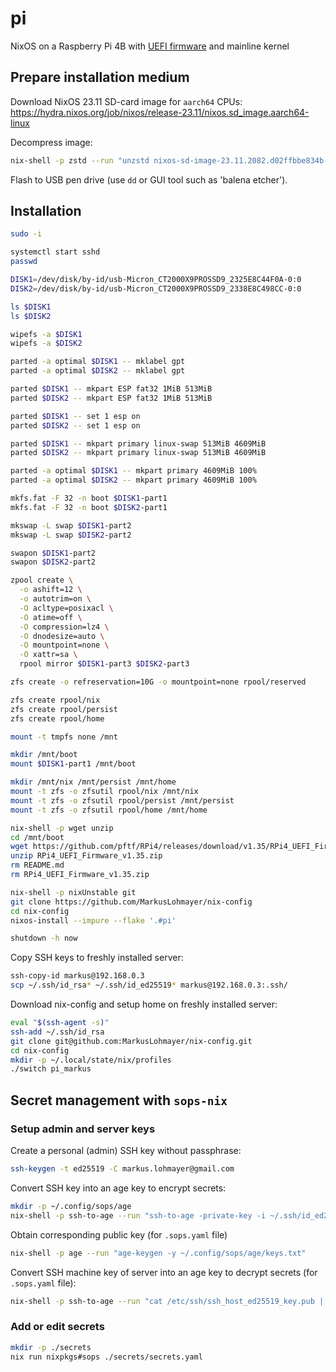 # pi

NixOS on a Raspberry Pi 4B with [UEFI firmware](https://github.com/pftf/RPi4) and mainline kernel

## Prepare installation medium

Download NixOS 23.11 SD-card image for `aarch64` CPUs:
https://hydra.nixos.org/job/nixos/release-23.11/nixos.sd_image.aarch64-linux

Decompress image:

```bash
nix-shell -p zstd --run "unzstd nixos-sd-image-23.11.2082.d02ffbbe834b-aarch64-linux.img.zst"
```

Flash to USB pen drive (use `dd` or GUI tool such as 'balena etcher').


## Installation

```bash
sudo -i

systemctl start sshd
passwd
```


```bash
DISK1=/dev/disk/by-id/usb-Micron_CT2000X9PROSSD9_2325E8C44F0A-0:0
DISK2=/dev/disk/by-id/usb-Micron_CT2000X9PROSSD9_2338E8C498CC-0:0

ls $DISK1
ls $DISK2

wipefs -a $DISK1
wipefs -a $DISK2

parted -a optimal $DISK1 -- mklabel gpt
parted -a optimal $DISK2 -- mklabel gpt

parted $DISK1 -- mkpart ESP fat32 1MiB 513MiB
parted $DISK2 -- mkpart ESP fat32 1MiB 513MiB

parted $DISK1 -- set 1 esp on
parted $DISK2 -- set 1 esp on

parted $DISK1 -- mkpart primary linux-swap 513MiB 4609MiB
parted $DISK2 -- mkpart primary linux-swap 513MiB 4609MiB

parted -a optimal $DISK1 -- mkpart primary 4609MiB 100%
parted -a optimal $DISK2 -- mkpart primary 4609MiB 100%

mkfs.fat -F 32 -n boot $DISK1-part1
mkfs.fat -F 32 -n boot $DISK2-part1

mkswap -L swap $DISK1-part2
mkswap -L swap $DISK2-part2

swapon $DISK1-part2
swapon $DISK2-part2

zpool create \
  -o ashift=12 \
  -o autotrim=on \
  -O acltype=posixacl \
  -O atime=off \
  -O compression=lz4 \
  -O dnodesize=auto \
  -O mountpoint=none \
  -O xattr=sa \
  rpool mirror $DISK1-part3 $DISK2-part3

zfs create -o refreservation=10G -o mountpoint=none rpool/reserved

zfs create rpool/nix
zfs create rpool/persist
zfs create rpool/home

mount -t tmpfs none /mnt

mkdir /mnt/boot
mount $DISK1-part1 /mnt/boot

mkdir /mnt/nix /mnt/persist /mnt/home
mount -t zfs -o zfsutil rpool/nix /mnt/nix
mount -t zfs -o zfsutil rpool/persist /mnt/persist
mount -t zfs -o zfsutil rpool/home /mnt/home

nix-shell -p wget unzip
cd /mnt/boot
wget https://github.com/pftf/RPi4/releases/download/v1.35/RPi4_UEFI_Firmware_v1.35.zip
unzip RPi4_UEFI_Firmware_v1.35.zip
rm README.md
rm RPi4_UEFI_Firmware_v1.35.zip

nix-shell -p nixUnstable git
git clone https://github.com/MarkusLohmayer/nix-config
cd nix-config
nixos-install --impure --flake '.#pi'

shutdown -h now
```

Copy SSH keys to freshly installed server:

```bash
ssh-copy-id markus@192.168.0.3
scp ~/.ssh/id_rsa* ~/.ssh/id_ed25519* markus@192.168.0.3:.ssh/
```

Download nix-config and setup home on freshly installed server:

```bash
eval "$(ssh-agent -s)"
ssh-add ~/.ssh/id_rsa
git clone git@github.com:MarkusLohmayer/nix-config.git
cd nix-config
mkdir -p ~/.local/state/nix/profiles
./switch pi_markus
```


## Secret management with `sops-nix`


### Setup admin and server keys

Create a personal (admin) SSH key without passphrase:

```bash
ssh-keygen -t ed25519 -C markus.lohmayer@gmail.com
```

Convert SSH key into an age key to encrypt secrets:

```bash
mkdir -p ~/.config/sops/age
nix-shell -p ssh-to-age --run "ssh-to-age -private-key -i ~/.ssh/id_ed25519 > ~/.config/sops/age/keys.txt"
```

Obtain corresponding public key (for `.sops.yaml` file)

```bash
nix-shell -p age --run "age-keygen -y ~/.config/sops/age/keys.txt"
```

Convert SSH machine key of server into an age key to decrypt secrets (for `.sops.yaml` file):

```bash
nix-shell -p ssh-to-age --run "cat /etc/ssh/ssh_host_ed25519_key.pub | ssh-to-age"
```

### Add or edit secrets

```bash
mkdir -p ./secrets
nix run nixpkgs#sops ./secrets/secrets.yaml
```
